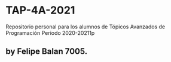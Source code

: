 # TAP-4A-2021

Repositorio personal para los alumnos de Tópicos Avanzados de Programación Periodo 2020-20211p

## by Felipe Balan 7005.